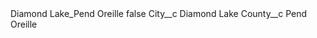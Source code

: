 <?xml version="1.0" encoding="UTF-8"?>
<CustomMetadata xmlns="http://soap.sforce.com/2006/04/metadata" xmlns:xsi="http://www.w3.org/2001/XMLSchema-instance" xmlns:xsd="http://www.w3.org/2001/XMLSchema">
    <label>Diamond Lake_Pend Oreille</label>
    <protected>false</protected>
    <values>
        <field>City__c</field>
        <value xsi:type="xsd:string">Diamond Lake</value>
    </values>
    <values>
        <field>County__c</field>
        <value xsi:type="xsd:string">Pend Oreille</value>
    </values>
</CustomMetadata>
